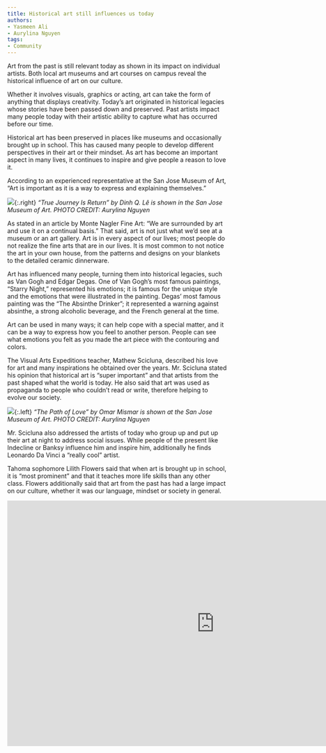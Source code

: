 ```yaml
---
title: Historical art still influences us today
authors:
- Yasmeen Ali
- Aurylina Nguyen
tags:
- Community
---
```


Art from the past is still relevant today as shown in its impact on individual artists. Both local art museums and art courses on campus reveal the historical influence of art on our culture.

Whether it involves visuals, graphics or acting, art can take the form of anything that displays creativity. Today’s art originated in historical legacies whose stories have been passed down and preserved. Past artists impact many people today with their artistic ability to capture what has occurred before our time.

Historical art has been preserved in places like museums and occasionally brought up in school. This has caused many people to develop different perspectives in their art or their mindset. As art has become an important aspect in many lives, it continues to inspire and give people a reason to love it.

According to an experienced representative at the San Jose Museum of Art, “Art is important as it is a way to express and explaining themselves.”

![](https://lh5.googleusercontent.com/00Jik3patE55ux9rhwtH-bcEQF-KT8RWyV3bSff7aRbDzCT37a9B7jzv9ZTl-6bI7FcihX9MNOaMMYA9Kniu_6snt7-qUt3UUETaJeskOdD2Uu7PjNmDIuOUecbK8h3TBh5tHsbV){:.right}
*“True Journey Is Return” by Dinh Q. Lê is shown in the San Jose Museum of Art. PHOTO CREDIT: Aurylina Nguyen*

As stated in an article by Monte Nagler Fine Art: “We are surrounded by art and use it on a continual basis.” That said, art is not just what we’d see at a museum or an art gallery. Art is in every aspect of our lives; most people do not realize the fine arts that are in our lives. It is most common to not notice the art in your own house, from the patterns and designs on your blankets to the detailed ceramic dinnerware.

Art has influenced many people, turning them into historical legacies, such as Van Gogh and Edgar Degas. One of Van Gogh’s most famous paintings, “Starry Night,” represented his emotions; it is famous for the unique style and the emotions that were illustrated in the painting. Degas’ most famous painting was the “The Absinthe Drinker”; it represented a warning against absinthe, a strong alcoholic beverage, and the French general at the time.

Art can be used in many ways; it can help cope with a special matter, and it can be a way to express how you feel to another person. People can see what emotions you felt as you made the art piece with the contouring and colors.

The Visual Arts Expeditions teacher, Mathew Scicluna, described his love for art and many inspirations he obtained over the years. Mr. Scicluna stated his opinion that historical art is “super important” and that artists from the past shaped what the world is today. He also said that art was used as propaganda to people who couldn’t read or write, therefore helping to evolve our society.

![](https://lh6.googleusercontent.com/puVq7fHwMZwBF31AS3_zhn_Oj7dPbfEiZgUcjPAmc2z-2Swk9s7cSFK9hnFn82tALbKSBaRDw9ctFgYyaBYCEHpg_8NBqM4VeBzepY6qf0m31ZMLhHyudeDUx8oWNODIhvxWxML7){:.left}
*“The Path of Love” by Omar Mismar is shown at the San Jose Museum of Art. PHOTO CREDIT: Aurylina Nguyen*

Mr. Scicluna also addressed the artists of today who group up and put up their art at night to address social issues. While people of the present like Indecline or Banksy influence him and inspire him, additionally he finds Leonardo Da Vinci a “really cool” artist.

Tahoma sophomore Lilith Flowers said that when art is brought up in school, it is “most prominent” and that it teaches more life skills than any other class. Flowers additionally said that art from the past has had a large impact on our culture, whether it was our language, mindset or society in general.




<iframe width="950" height="562.5" src="https://www.youtube.com/embed/_zt14ufq15M" frameborder="0" allow="autoplay; encrypted-media" allowfullscreen class="image"></iframe>